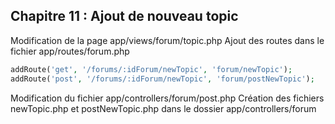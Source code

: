 ## Chapitre 11 : Ajout de nouveau topic

Modification de la page app/views/forum/topic.php
Ajout des routes dans le fichier app/routes/forum.php
```php
addRoute('get', '/forums/:idForum/newTopic', 'forum/newTopic');
addRoute('post', '/forums/:idForum/newTopic', 'forum/postNewTopic');
```

Modification du fichier app/controllers/forum/post.php
Création des fichiers newTopic.php et postNewTopic.php dans le dossier  app/controllers/forum
